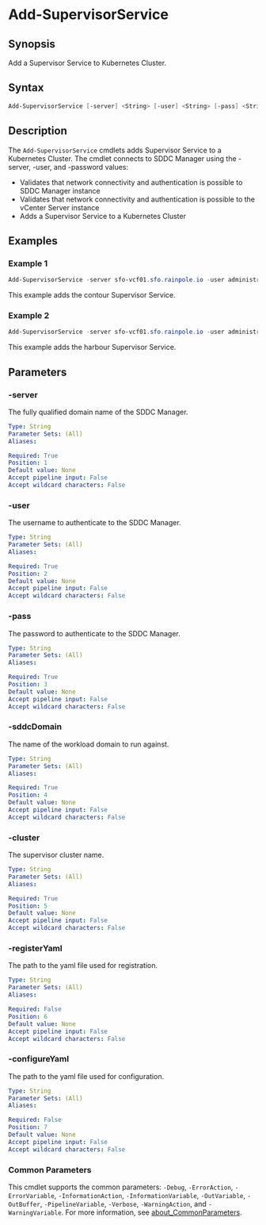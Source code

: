 # Add-SupervisorService

## Synopsis

Add a Supervisor Service to Kubernetes Cluster.

## Syntax

```powershell
Add-SupervisorService [-server] <String> [-user] <String> [-pass] <String> [-sddcDomain] <String> [-cluster] <String> [[-registerYaml] <String>] [[-configureYaml] <String>] [<CommonParameters>]
```

## Description

The `Add-SupervisorService` cmdlets adds Supervisor Service to a Kubernetes Cluster. The cmdlet connects to SDDC Manager using the -server, -user, and -password values:

- Validates that network connectivity and authentication is possible to SDDC Manager instance
- Validates that network connectivity and authentication is possible to the vCenter Server instance
- Adds a Supervisor Service to a Kubernetes Cluster

## Examples

### Example 1

```powershell
Add-SupervisorService -server sfo-vcf01.sfo.rainpole.io -user administrator@vsphere.local -pass VMw@re1! -sddcDomain sfo-w01 -cluster sfo-w01-cl01 -registerYaml .\contour.yml -configureYaml .\contour-data-values.yml
```

This example adds the contour Supervisor Service.

### Example 2

```powershell
Add-SupervisorService -server sfo-vcf01.sfo.rainpole.io -user administrator@vsphere.local -pass VMw@re1! -sddcDomain sfo-w01 -cluster sfo-w01-cl01 -registerYaml .\harbor.yml -configureYaml .\harbor-data-values.yml
```

This example adds the harbour Supervisor Service.

## Parameters

### -server

The fully qualified domain name of the SDDC Manager.

```yaml
Type: String
Parameter Sets: (All)
Aliases:

Required: True
Position: 1
Default value: None
Accept pipeline input: False
Accept wildcard characters: False
```

### -user

The username to authenticate to the SDDC Manager.

```yaml
Type: String
Parameter Sets: (All)
Aliases:

Required: True
Position: 2
Default value: None
Accept pipeline input: False
Accept wildcard characters: False
```

### -pass

The password to authenticate to the SDDC Manager.

```yaml
Type: String
Parameter Sets: (All)
Aliases:

Required: True
Position: 3
Default value: None
Accept pipeline input: False
Accept wildcard characters: False
```

### -sddcDomain

The name of the workload domain to run against.

```yaml
Type: String
Parameter Sets: (All)
Aliases:

Required: True
Position: 4
Default value: None
Accept pipeline input: False
Accept wildcard characters: False
```

### -cluster

The supervisor cluster name.

```yaml
Type: String
Parameter Sets: (All)
Aliases:

Required: True
Position: 5
Default value: None
Accept pipeline input: False
Accept wildcard characters: False
```

### -registerYaml

The path to the yaml file used for registration.

```yaml
Type: String
Parameter Sets: (All)
Aliases:

Required: False
Position: 6
Default value: None
Accept pipeline input: False
Accept wildcard characters: False
```

### -configureYaml

The path to the yaml file used for configuration.

```yaml
Type: String
Parameter Sets: (All)
Aliases:

Required: False
Position: 7
Default value: None
Accept pipeline input: False
Accept wildcard characters: False
```

### Common Parameters

This cmdlet supports the common parameters: `-Debug`, `-ErrorAction`, `-ErrorVariable`, `-InformationAction`, `-InformationVariable`, `-OutVariable`, `-OutBuffer`, `-PipelineVariable`, `-Verbose`, `-WarningAction`, and `-WarningVariable`. For more information, see [about_CommonParameters](http://go.microsoft.com/fwlink/?LinkID=113216).
